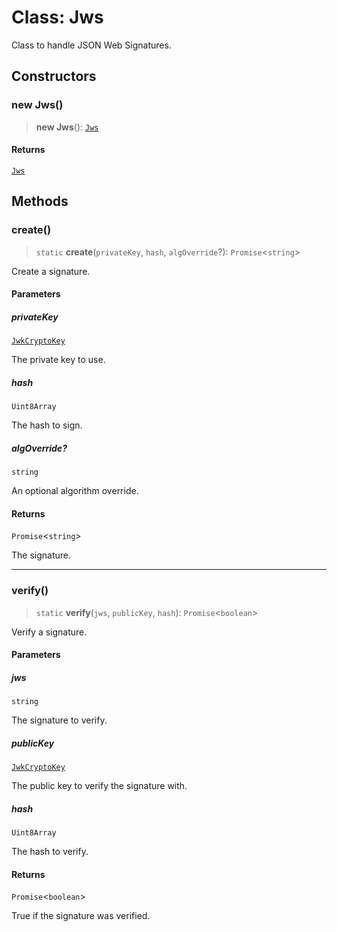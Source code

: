 # Class: Jws

Class to handle JSON Web Signatures.

## Constructors

### new Jws()

> **new Jws**(): [`Jws`](Jws.md)

#### Returns

[`Jws`](Jws.md)

## Methods

### create()

> `static` **create**(`privateKey`, `hash`, `algOverride`?): `Promise`\<`string`\>

Create a signature.

#### Parameters

##### privateKey

[`JwkCryptoKey`](../type-aliases/JwkCryptoKey.md)

The private key to use.

##### hash

`Uint8Array`

The hash to sign.

##### algOverride?

`string`

An optional algorithm override.

#### Returns

`Promise`\<`string`\>

The signature.

***

### verify()

> `static` **verify**(`jws`, `publicKey`, `hash`): `Promise`\<`boolean`\>

Verify a signature.

#### Parameters

##### jws

`string`

The signature to verify.

##### publicKey

[`JwkCryptoKey`](../type-aliases/JwkCryptoKey.md)

The public key to verify the signature with.

##### hash

`Uint8Array`

The hash to verify.

#### Returns

`Promise`\<`boolean`\>

True if the signature was verified.
